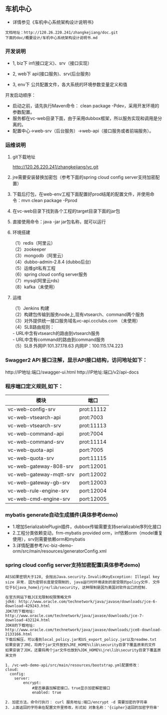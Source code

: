 ## 车机中心

- 详情参见《车机中心系统架构设计说明书》     
````
文档地址：http://120.26.220.241/zhangkejiang/doc.git 
下面的doc/概要设计/车机中心系统架构设计说明书.md 
````

### 开发说明
- 1, biz下 inf(接口定义)、srv（接口实现）

- 2, web下 api(接口服务)、srv(后台服务)

- 3, env下 公共配置文件，各大系统的环境参数变量定义和值

开发启动顺序：
- 启动之前，请先执行Maven命令： clean package -Pdev，采用开发环境的参数配置。
- 服务都在vc-web目录下面，由于采用dubbox框架，所以服务实现和调用是分离的。
- 配置中心->web-srv（后台服务）->web-api（接口服务或者前端服务）。



### 运维说明
1. git下载地址

	http://120.26.220.241/zhangkejiang/vc.git
2. jre需要安装替换加密包（参考下面的spring cloud config server支持加密配置）
3. 下载后打包，在web-env工程下面配置好prod结尾的配置文件，并使用命令：mvn clean package -Pprod
4. 在vc-web目录下找到各个工程的target目录下面的jar包
5. 直接使用命令：java -jar jar包名称，就可以运行
6. 环境搭建<br>

	（1）redis（阿里云）<br>
	（2）zookeeper<br>
	（3）mongodb（阿里云）<br>
	（4）dubbo-admin-2.8.4 (dubbo后台)<br>
	（5）运维git私有工程<br>
	（6）spring cloud config server服务<br>
	（7）mysql(阿里云rds）<br>
	（8）kafka（未使用）<br>

7. 运维<br>

    （1）Jenkins 构建<br>
    （2）构建包传输到服务node上,现有vtsearch、command两个服务<br>
	（3）对外提供统一接口服务域名vc-api.ccclubs.com （未使用）<br>
	（4）SLB路由规则：<br>
       - URL中含有vtsearch的路由到vtsearch服务 <br>
       - URL中含有command的路由到command服务 <br>
    （5）SLB 外网IP:101.37.178.63   内网IP：100.115.174.223


### Swagger2 API 接口注解，显示API接口结构，访问地址如下：
http://IP地址:端口/swagger-ui.html
http://IP地址:端口/v2/api-docs

### 程序端口定义规则,如下：
模块|端口
---|---
vc-web-config-srv        |           prot:11112
vc-web-vtsearch-api      |           prot:7003
vc-web-vtsearch-srv      |           prot:11113
vc-web-command-api       |           prot:7004
vc-web-command-srv       |           prot:11114
vc-web-quota-api         |           port:7005
vc-web-quota-srv         |           port:11115
vc-web-gateway-808-srv     |         port:12001
vc-web-gateway-mqtt-srv     |        port:12002
vc-web-gateway-gb-srv       |        port:12003
vc-web-rule-engine-srv |   port:12004
vc-web-cmd-engine-srv |  port:12005


### mybatis generate自动生成插件(具体参考demo)
- 1.增加SerializablePlugin插件，dubbox传输需要支持serializable序列化接口
- 2.工程分类依赖变动，frm-mybatis provided orm，inf依赖orm（model重复使用），srv则需要依赖orm和mybatis
- 3.详情配置参考/vc-biz-demo-orm/src/main/resources/generatorConfig.xml

### spring cloud config server支持加密配置(具体参考demo)
	
	AES如果密钥大于128, 会抛出Java.security.InvalidKeyException: Illegal key size 异常. 因为密钥长度是受限制的, java运行时环境读到的是受限的policy文件. 文件位于${java_home}/jre/lib/security, 这种限制是因为美国对软件出口的控制.

	在官方网站下载JCE无限制权限策略文件
	jdk6: http://www.oracle.com/technetwork/java/javase/downloads/jce-6-download-429243.html
	JDK7的下载地址: http://www.oracle.com/technetwork/java/javase/downloads/jce-7-download-432124.html
	JDK8的下载地址: http://www.oracle.com/technetwork/java/javase/downloads/jce8-download-2133166.html 
	下载后解压，可以看到local_policy.jar和US_export_policy.jar以及readme.txt
	如果安装了JRE，将两个jar文件放到%JRE_HOME%\lib\security目录下覆盖原来的文件
	如果安装了JDK，还要将两个jar文件也放到%JDK_HOME%\jre\lib\security目录下覆盖原来文件

	1. /vc-web-demo-api/src/main/resources/bootstrap.yml配置修改：
	cloud:
	  config:
	  	server:
	    	encrypt: 
	        	#是否暴露加解密接口，true显示加密解密接口
	          	enabled: true

	2. 加密方法，命令行执行： curl 服务地址:端口/encrypt -d 需要加密的字符串
	3. 上面返回的字符串在配置文件里修改，形式如 对象名称：'{cipher}返回的加密字符串'